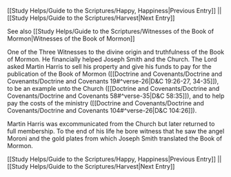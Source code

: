 [[Study Helps/Guide to the Scriptures/Happy, Happiness|Previous Entry]]  ||  [[Study Helps/Guide to the Scriptures/Harvest|Next Entry]]

 See also [[Study Helps/Guide to the Scriptures/Witnesses of the Book of Mormon|Witnesses of the Book of Mormon]]

 One of the Three Witnesses to the divine origin and truthfulness of the Book of Mormon. He financially helped Joseph Smith and the Church. The Lord asked Martin Harris to sell his property and give his funds to pay for the publication of the Book of Mormon ([[Doctrine and Covenants/Doctrine and Covenants/Doctrine and Covenants 19#^verse-26|D&C 19:26-27, 34-35]]), to be an example unto the Church ([[Doctrine and Covenants/Doctrine and Covenants/Doctrine and Covenants 58#^verse-35|D&C 58:35]]), and to help pay the costs of the ministry ([[Doctrine and Covenants/Doctrine and Covenants/Doctrine and Covenants 104#^verse-26|D&C 104:26]]).

 Martin Harris was excommunicated from the Church but later returned to full membership. To the end of his life he bore witness that he saw the angel Moroni and the gold plates from which Joseph Smith translated the Book of Mormon.

[[Study Helps/Guide to the Scriptures/Happy, Happiness|Previous Entry]]  ||  [[Study Helps/Guide to the Scriptures/Harvest|Next Entry]]